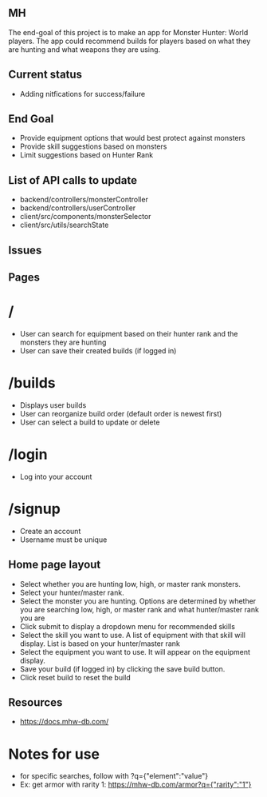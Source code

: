 ## MH

The end-goal of this project is to make an app for Monster Hunter: World players.
The app could recommend builds for players based on what they are hunting and what weapons they are using.

## Current status
* Adding nitfications for success/failure

## End Goal
* Provide equipment options that would best protect against monsters
* Provide skill suggestions based on monsters
* Limit suggestions based on Hunter Rank

## List of API calls to update
* backend/controllers/monsterController
* backend/controllers/userController
* client/src/components/monsterSelector
* client/src/utils/searchState

## Issues

## Pages
# /
* User can search for equipment based on their hunter rank and the monsters they are hunting
* User can save their created builds (if logged in)

# /builds
* Displays user builds
* User can reorganize build order (default order is newest first)
* User can select a build to update or delete

# /login
* Log into your account

# /signup
* Create an account
* Username must be unique


## Home page layout
* Select whether you are hunting low, high, or master rank monsters. 
* Select your hunter/master rank.
* Select the monster you are hunting. Options are determined by whether you are searching low, high, or master rank and what hunter/master rank you are
* Click submit to display a dropdown menu for recommended skills
* Select the skill you want to use. A list of equipment with that skill will display. List is based on your hunter/master rank
* Select the equipment you want to use. It will appear on the equipment display.
* Save your build (if logged in) by clicking the save build button.
* Click reset build to reset the build



## Resources
* https://docs.mhw-db.com/


# Notes for use
* for specific searches, follow with ?q={"element":"value"}
* Ex: get armor with rarity 1: https://mhw-db.com/armor?q={"rarity":"1"}